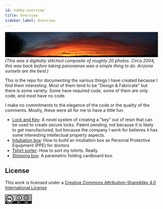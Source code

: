```yaml
---
id: hobby-overview
title: Overview 
sidebar_label: Overview
---
```


![A hobby photo from before panos were a thing](assets/sunset_04090501_final.jpg)
*(This was a digitially stitched composite of roughly 20 photos.  Circa 2004, this was back before taking panoramas was a simple thing to do.  Arizona sunsets are the best.)*

This is the repo for documenting the various things I have created because I find them interesting.  Most of them tend to be "Design & Fabricate" but there is some variety.  Some have required code, some of them are only code, and most have no code.

I make no commitments to the elegance of the code or the quality of the comments.  Mostly, these were all for me to have a little fun.

* [Lock and Key](lock-n-key/README.md):  A novel system of creating a "key" out of resin that can be used to create secure locks.  Patent pending, not because it is likely to get manufactured, but because the company I work for believes it has some interesting intellectual property aspects.
* [Intubation box](intubation.md): How to build an intubation box as Personal Protective Equipment (PPE) for doctors 
* [Tshirt sorter](tshirts/tshirts.md):  How to sort my tshirts.  Really.
* [Shipping box](shipping-box.md):  A parametric folding cardboard box.

## License

This work is licensed under a
[Creative Commons Attribution-ShareAlike 4.0 International License](https://creativecommons.org/licenses/by-nc-sa/4.0/)

![License image](assets/88x31.png)
